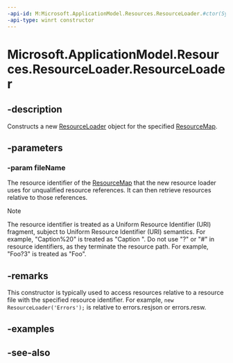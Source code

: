 ```yaml
---
-api-id: M:Microsoft.ApplicationModel.Resources.ResourceLoader.#ctor(System.String)
-api-type: winrt constructor
---
```


<!-- Method syntax
public ResourceLoader(System.String fileName)
-->

# Microsoft.ApplicationModel.Resources.ResourceLoader.ResourceLoader

## -description

Constructs a new [ResourceLoader](resourceloader.md) object for the specified [ResourceMap](resourcemap.md).

## -parameters
### -param fileName
The resource identifier of the [ResourceMap](resourcemap.md) that the new resource loader uses for unqualified resource references. It can then retrieve resources relative to those references.

> [!NOTE]
> The resource identifier is treated as a Uniform Resource Identifier (URI) fragment, subject to Uniform Resource Identifier (URI) semantics. For example, "Caption%20" is treated as "Caption ". Do not use "?" or "#" in resource identifiers, as they terminate the resource path. For example, "Foo?3" is treated as "Foo".

## -remarks
This constructor is typically used to access resources relative to a resource file with the specified resource identifier. For example, `new ResourceLoader('Errors');` is relative to errors.resjson or errors.resw.

## -examples

## -see-also
